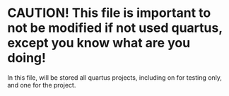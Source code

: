 
# CAUTION! This file is important to not be modified if not used quartus, except you know what are you doing!

In this file, will be stored all quartus projects, including on for testing only, and one for the project.
